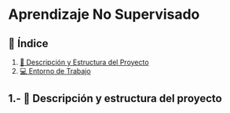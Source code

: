 # Aprendizaje No Supervisado
## 📑 Índice
1. [📂 Descripción y Estructura del Proyecto](#1---descripción-y-estructura-del-proyecto)
2. [💻 Entorno de Trabajo](#1---entorno-de-trabajo)


## 1.- 📂 Descripción y estructura del proyecto

